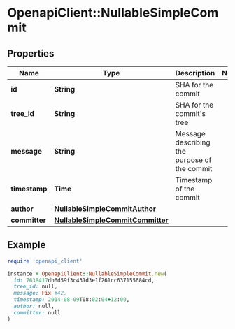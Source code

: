 # OpenapiClient::NullableSimpleCommit

## Properties

| Name | Type | Description | Notes |
| ---- | ---- | ----------- | ----- |
| **id** | **String** | SHA for the commit |  |
| **tree_id** | **String** | SHA for the commit&#39;s tree |  |
| **message** | **String** | Message describing the purpose of the commit |  |
| **timestamp** | **Time** | Timestamp of the commit |  |
| **author** | [**NullableSimpleCommitAuthor**](NullableSimpleCommitAuthor.md) |  |  |
| **committer** | [**NullableSimpleCommitCommitter**](NullableSimpleCommitCommitter.md) |  |  |

## Example

```ruby
require 'openapi_client'

instance = OpenapiClient::NullableSimpleCommit.new(
  id: 7638417db6d59f3c431d3e1f261cc637155684cd,
  tree_id: null,
  message: Fix #42,
  timestamp: 2014-08-09T08:02:04+12:00,
  author: null,
  committer: null
)
```


